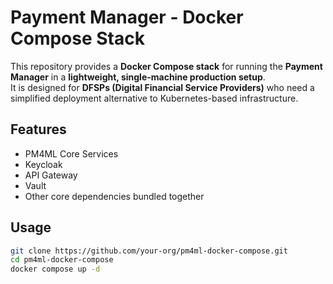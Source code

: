# Payment Manager - Docker Compose Stack

This repository provides a **Docker Compose stack** for running the **Payment Manager** in a **lightweight, single-machine production setup**.  
It is designed for **DFSPs (Digital Financial Service Providers)** who need a simplified deployment alternative to Kubernetes-based infrastructure.

## Features
- PM4ML Core Services
- Keycloak
- API Gateway
- Vault
- Other core dependencies bundled together

## Usage
```bash
git clone https://github.com/your-org/pm4ml-docker-compose.git
cd pm4ml-docker-compose
docker compose up -d